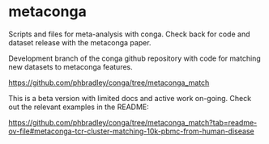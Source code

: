 # metaconga
Scripts and files for meta-analysis with conga. Check back for code and dataset release with the metaconga paper.  

Development branch of the conga github repository with code for matching new datasets to
metaconga features. 

https://github.com/phbradley/conga/tree/metaconga_match

This is a beta version with limited docs and active work on-going. Check out the
relevant examples in the README:

https://github.com/phbradley/conga/tree/metaconga_match?tab=readme-ov-file#metaconga-tcr-cluster-matching-10k-pbmc-from-human-disease

